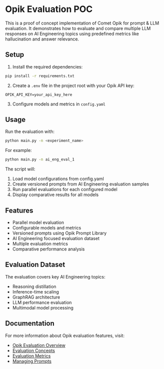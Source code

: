 # Opik Evaluation POC

This is a proof of concept implementation of Comet Opik for prompt & LLM evaluation. It demonstrates how to evaluate and compare multiple LLM responses on AI Engineering topics using predefined metrics like hallucination and answer relevance.

## Setup

1. Install the required dependencies:
```bash
pip install -r requirements.txt
```

2. Create a `.env` file in the project root with your Opik API key:
```
OPIK_API_KEY=your_api_key_here
```

3. Configure models and metrics in `config.yaml`

## Usage

Run the evaluation with:
```bash
python main.py -n <experiment_name>
```

For example:
```bash
python main.py -n ai_eng_eval_1
```

The script will:
1. Load model configurations from config.yaml
2. Create versioned prompts from AI Engineering evaluation samples
3. Run parallel evaluations for each configured model
4. Display comparative results for all models

## Features

- Parallel model evaluation
- Configurable models and metrics
- Versioned prompts using Opik Prompt Library
- AI Engineering focused evaluation dataset
- Multiple evaluation metrics
- Comparative performance analysis

## Evaluation Dataset

The evaluation covers key AI Engineering topics:
- Reasoning distillation
- Inference-time scaling
- GraphRAG architecture
- LLM performance evaluation
- Multimodal model processing

## Documentation

For more information about Opik evaluation features, visit:
- [Opik Evaluation Overview](https://www.comet.com/docs/opik/evaluation/overview/)
- [Evaluation Concepts](https://www.comet.com/docs/opik/evaluation/concepts/)
- [Evaluation Metrics](https://www.comet.com/docs/opik/evaluation/metrics/)
- [Managing Prompts](https://www.comet.com/docs/opik/prompt_engineering/managing_prompts_in_code/)